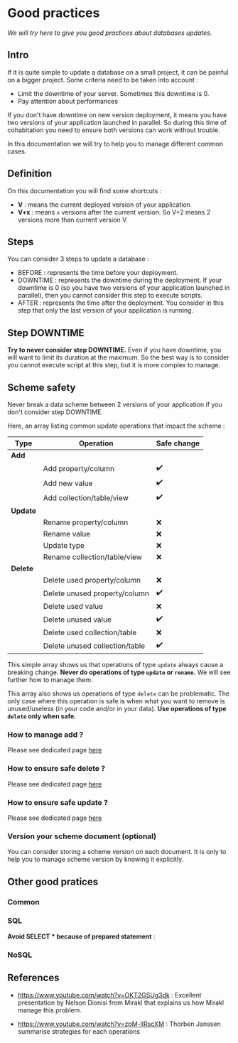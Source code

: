 # Good practices

_We will try here to give you good practices about databases updates._

## Intro

If it is quite simple to update a database on a small project, it can be painful on a bigger project.
Some criteria need to be taken into account :
- Limit the downtime of your server. Sometimes this downtime is 0.
- Pay attention about performances

If you don't have downtime on new version deployment, it means you have two versions of your application launched in 
parallel. So during this time of cohabitation you need to ensure both versions can work without trouble.

In this documentation we will try to help you to manage different common cases.

## Definition

On this documentation you will find some shortcuts :
- **V** : means the current deployed version of your application 
- **V+x** : means `x` versions after the current version. So V+2 means 2 versions more than current version V.

## Steps

You can consider 3 steps to update a database :
- BEFORE : represents the time before your deployment.
- DOWNTIME : represents the downtime during the deployment. If your downtime is 0 (so you have two versions of your 
  application launched in parallel), then you cannot consider this step to execute scripts.
- AFTER : represents the time after the deployment. You consider in this step that only the last version of your 
  application is running.

## Step DOWNTIME

**Try to never consider step DOWNTIME.** Even if you have downtime, you will want to limit its duration at the maximum. 
So the best way is to consider you cannot execute script at this step, but it is more complex to manage.

## Scheme safety

Never break a data scheme between 2 versions of your application if you don't consider step DOWNTIME.

Here, an array listing common update operations that impact the scheme :

| Type | Operation                            | Safe change |
|---   |---                                   |---          |
| **Add**    | | |
|            | Add property/column            | :heavy_check_mark: |
|            | Add new value                  | :heavy_check_mark: |
|            | Add collection/table/view      | :heavy_check_mark: |
| **Update** | | |
|            | Rename property/column         | :x: |
|            | Rename value                   | :x: |
|            | Update type                    | :x: |
|            | Rename collection/table/view   | :x: |
| **Delete** | | |
|            | Delete used property/column    | :x: |
|            | Delete unused property/column  | :heavy_check_mark: |
|            | Delete used value              | :x: |
|            | Delete unused value            | :heavy_check_mark: |
|            | Delete used collection/table   | :x: |
|            | Delete unused collection/table | :heavy_check_mark: |

This simple array shows us that operations of type `update` always cause a breaking change.
**Never do operations of type `update` or `rename`.** We will see further how to manage them.

This array also shows us operations of type `delete` can be problematic. The only case where this operation is safe 
is when what you want to remove is unused/useless (in your code and/or in your data).
**Use operations of type `delete` only when safe.**

### How to manage add ?

Please see dedicated page [here](./add/add.md)

### How to ensure safe delete ?

Please see dedicated page [here](./delete/delete.md)

### How to ensure safe update ?

Please see dedicated page [here](./update/update.md)

### Version your scheme document (optional)

You can consider storing a scheme version on each document. It is only to help you to manage scheme version 
by knowing it explicitly.


## Other good pratices

### Common

### SQL

**Avoid SELECT * because of prepared statement** : 

### NoSQL

## References

- https://www.youtube.com/watch?v=OKT2GSUg3dk : Excellent presentation by Nelson Dionisi from Mirakl that explains us how 
Mirakl manage this problem.
  
- https://www.youtube.com/watch?v=zpM-lIRscXM : Thorben Janssen summarise strategies for each operations